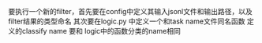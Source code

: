 要执行一个新的filter，首先要在config中定义其输入jsonl文件和输出路径，以及filter结果的类型命名
其次要在logic.py 中定义一个和task name文件同名函数
定义的classify name 要和 logic中的函数分类的name相同